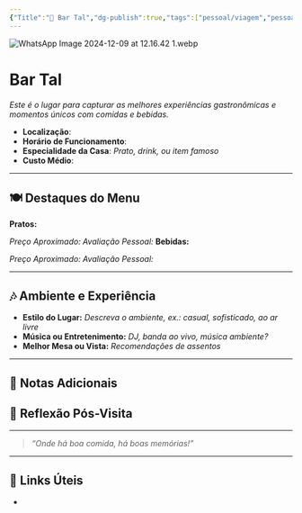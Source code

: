 ```yaml
---
{"Title":"🍹 Bar Tal","dg-publish":true,"tags":["pessoal/viagem","pessoal/lugares/bares-gastronomia"],"permalink":"/3-caixa-de-entrada/bar-tal/","dgPassFrontmatter":true}
---
```


![WhatsApp Image 2024-12-09 at 12.16.42 1.webp](/img/user/0.Settings/img/WhatsApp%20Image%202024-12-09%20at%2012.16.42%201.webp)
# Bar Tal
_Este é o lugar para capturar as melhores experiências gastronômicas e momentos únicos com comidas e bebidas._
- **Localização**: 
- **Horário de Funcionamento**: 
- **Especialidade da Casa**: _Prato, drink, ou item famoso_
- **Custo Médio**: 

---
## 🍽️ Destaques do Menu
**Pratos:**

*Preço Aproximado:* 
*Avaliação Pessoal:* 
**Bebidas:** 

*Preço Aproximado:* 
*Avaliação Pessoal:* 

---

## 🎶 Ambiente e Experiência
- **Estilo do Lugar:** _Descreva o ambiente, ex.: casual, sofisticado, ao ar livre_
- **Música ou Entretenimento:** _DJ, banda ao vivo, música ambiente?_
- **Melhor Mesa ou Vista:** _Recomendações de assentos_

---
## 📔 Notas Adicionais

## 🐧 Reflexão Pós-Visita


---
> _“Onde há boa comida, há boas memórias!”_
---
## 🔗 Links Úteis
- 
